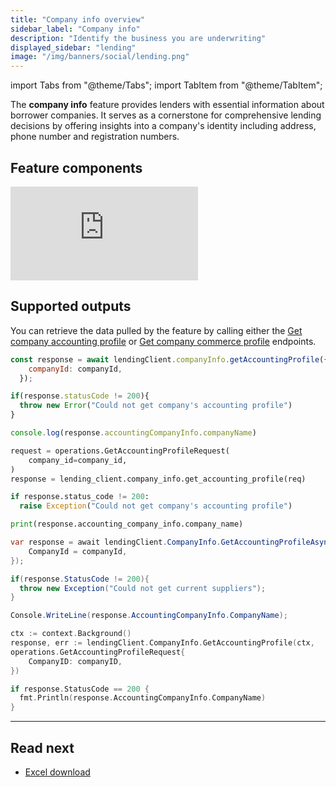 ```yaml
---
title: "Company info overview"
sidebar_label: "Company info"
description: "Identify the business you are underwriting"
displayed_sidebar: "lending"
image: "/img/banners/social/lending.png"
---
```


import Tabs from "@theme/Tabs";
import TabItem from "@theme/TabItem";

The **company info** feature provides lenders with essential information about borrower companies. It serves as a cornerstone for comprehensive lending decisions by offering insights into a company's identity including address, phone number and registration numbers.

## Feature components

<iframe
  src="https://docs.google.com/spreadsheets/d/e/2PACX-1vQXnkKj3esBrzpD--pKV_tVTfTHxDPpxz8BBFe2SjcNt6kB2-qcTFDxEye3kxHWu91mYRzLoCjYfpHH/pubhtml?gid=303232670&amp;single=true&amp;widget=true&amp;headers=false"
  frameborder="0"
  style={{ top: 0, left: 0, width: "100%", height: "400px" }}
></iframe>

## Supported outputs

You can retrieve the data pulled by the feature by calling either the [Get company accounting profile](/lending-api#//operations/get-accounting-profile) or [Get company commerce profile](/lending-api#//operations/get-commerce-profile) endpoints.

<Tabs>

<TabItem value="nodejs" label="TypeScript">

```javascript
const response = await lendingClient.companyInfo.getAccountingProfile({
    companyId: companyId,
  });

if(response.statusCode != 200){
  throw new Error("Could not get company's accounting profile")
}

console.log(response.accountingCompanyInfo.companyName)
```

</TabItem>

<TabItem value="python" label="Python">

```python
request = operations.GetAccountingProfileRequest(
    company_id=company_id,
)
response = lending_client.company_info.get_accounting_profile(req)

if response.status_code != 200:
  raise Exception("Could not get company's accounting profile")

print(response.accounting_company_info.company_name)
```

</TabItem>

<TabItem value="csharp" label="C#">

```csharp
var response = await lendingClient.CompanyInfo.GetAccountingProfileAsync(new() {
    CompanyId = companyId,
});

if(response.StatusCode != 200){
  throw new Exception("Could not get current suppliers");
}

Console.WriteLine(response.AccountingCompanyInfo.CompanyName);
```

</TabItem>

<TabItem value="go" label="Go">

```go
ctx := context.Background()
response, err := lendingClient.CompanyInfo.GetAccountingProfile(ctx,
operations.GetAccountingProfileRequest{
    CompanyID: companyID,
})

if response.StatusCode == 200 {
  fmt.Println(response.AccountingCompanyInfo.CompanyName)
}
```

</TabItem>

</Tabs>

---
## Read next
- [Excel download](/lending/features/excel-download-overview)